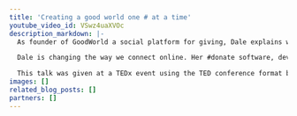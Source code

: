 ```yaml
---
title: 'Creating a good world one # at a time'
youtube_video_id: VSwz4uaXVOc
description_markdown: |-
  As founder of GoodWorld a social platform for giving, Dale explains where the idea came from and why people give.

  Dale is changing the way we connect online. Her #donate software, developed to make giving easy on social media, is unleashing the next generation of generosity. Her goal is to support the evolution of the human experience with money by creating a generosity-based financial system. A native Kiwi, her company GoodWorld is based in Washington DC. Prior to going to the United States, Dale ran Victoria University's Center for the Study of Leadership. Her award-winning research took her to Harvard where she applied the theory of Allophilia to Maori leadership. This work demonstrates how the power of love and effective leadership can bring big diverse groups of people together.

  This talk was given at a TEDx event using the TED conference format but independently organized by a local community. Learn more at http://ted.com/tedx
images: []
related_blog_posts: []
partners: []
---
```

